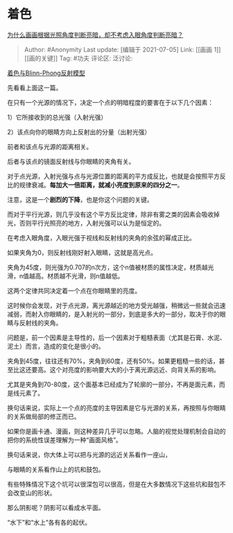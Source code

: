 # 着色
[为什么画画根据光照角度判断亮暗，却不考虑入眼角度判断亮暗？](https://www.zhihu.com/question/469362139/answer/1979810634)

> Author: #Anonymity
> Last update: [编辑于 2021-07-05]
> Link: [[画画 1]] [[画的关键]]
> Tag: #功夫
> 评论区:
> 泛讨论:

[着色与Blinn-Phong反射模型​](https://zhuanlan.zhihu.com/p/364086530)

先看看上面这一篇。

在只有一个光源的情况下，决定一个点的明暗程度的要害在于以下几个因素：

1）它所接收到的总光强（入射光强）

2）该点向你的眼睛方向上反射出的分量（出射光强）

前者和该点与光源的距离相关。

后者与该点的镜面反射线与你眼睛的夹角有关。

对于点光源，入射光强与点与光源位置的距离的平方成反比，也就是会按照平方反比的规律衰减。**每加大一倍距离，就减小亮度到原来的四分之一**。

注意，这是一个**剧烈的下降**，也是你这个问题的关键。

而对于平行光源，则几乎没有这个平方反比定律，除非有雾之类的因素会吸收掉光，否则平行光照亮的地方，入射光强可以认为是恒定的。

在考虑入眼角度，入眼光强于视线和反射线的夹角的余弦的幂成正比。

如果夹角为0，则反射线刚好射入眼睛，这就是高光点。

夹角为45度，则光强为0.707的n次方，这个n值被材质的属性决定，材质越光滑，n值越高。材质越不光滑，则n值越低。

这两个定律共同决定着一个点在你眼睛里的亮度。

这时候你会发现，对于点光源，离光源越近的地方受光越强，稍微远一些就会迅速减弱，而射入你眼睛的，是入射光的一部分，到底是多大的一部分，取决于你的眼睛与反射线的夹角。

问题是，前一个因素是主导性的，后一个因素对于粗糙表面（尤其是石膏、水泥、泥土）而言，造成的变化是很小的。

夹角到45度，往往还有70%，夹角到60度，还有50%。如果更粗糙一些的话，甚至比这还要高。这个对亮度的影响要大大的小于离光源远近、向背关系的影响。

尤其是夹角到70-80度，这个面基本已经成为了轮廓的一部分，不再是面元素，而是线元素了。

换句话来说，实际上一个点的亮度的主导因素是它与光源的关系，再按照与你眼睛的关系做局部的修正而已。

如果你是画卡通、漫画，则这种差异几乎可以忽略。人脑的视觉处理机制会自动的把你的系统性误差理解为一种“画面风格”。

换句话来说，你大体上可以把与光源的远近关系看作一座山，

与眼睛的关系看作山上的坑和鼓包。

有些特殊情况下这个坑可以很深包可以很高，但是在大多数情况下这些坑和鼓包不会改变山的形状。

那么阴影呢？阴影可以看成水平面。

“水下”和“水上”各有各的起伏。
